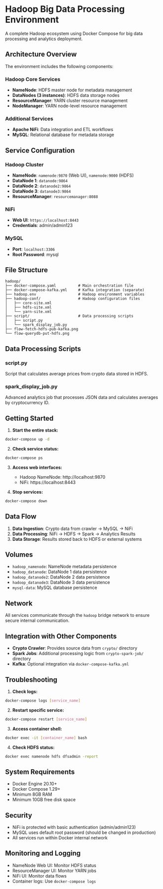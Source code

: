 # Hadoop Big Data Processing Environment

A complete Hadoop ecosystem using Docker Compose for big data processing and analytics deployment.

## Architecture Overview

The environment includes the following components:

### Hadoop Core Services

- **NameNode**: HDFS master node for metadata management
- **DataNodes (3 instances)**: HDFS data storage nodes
- **ResourceManager**: YARN cluster resource management
- **NodeManager**: YARN node-level resource management

### Additional Services

- **Apache NiFi**: Data integration and ETL workflows
- **MySQL**: Relational database for metadata storage

## Service Configuration

### Hadoop Cluster

- **NameNode**: `namenode:9870` (Web UI), `namenode:9000` (HDFS)
- **DataNode 1**: `datanode:9864`
- **DataNode 2**: `datanode2:9864`
- **DataNode 3**: `datanode3:9864`
- **ResourceManager**: `resourcemanager:8088`

### NiFi

- **Web UI**: `https://localhost:8443`
- **Credentials**: admin/admin123

### MySQL

- **Port**: `localhost:3306`
- **Root Password**: mysql

## File Structure

```
hadoop/
├── docker-compose.yaml          # Main orchestration file
├── docker-compose-kafka.yml     # Kafka integration (separate)
├── hadoop.env                   # Hadoop environment variables
├── hadoop-conf/                 # Hadoop configuration files
│   ├── core-site.xml
│   ├── hdfs-site.xml
│   └── yarn-site.xml
├── script/                      # Data processing scripts
│   ├── script.py
│   └── spark_display_job.py
├── flow-fetch-hdfs-pub-kafka.png
└── flow-querydb-put-hdfs.png
```

## Data Processing Scripts

### script.py

Script that calculates average prices from crypto data stored in HDFS.

### spark_display_job.py

Advanced analytics job that processes JSON data and calculates averages by cryptocurrency ID.

## Getting Started

1. **Start the entire stack:**

```bash
docker-compose up -d
```

2. **Check service status:**

```bash
docker-compose ps
```

3. **Access web interfaces:**

   - Hadoop NameNode: http://localhost:9870
   - NiFi: https://localhost:8443

4. **Stop services:**

```bash
docker-compose down
```

## Data Flow

1. **Data Ingestion**: Crypto data from crawler → MySQL → NiFi
2. **Data Processing**: NiFi → HDFS → Spark → Analytics Results
3. **Data Storage**: Results stored back to HDFS or external systems

## Volumes

- `hadoop_namenode`: NameNode metadata persistence
- `hadoop_datanode`: DataNode 1 data persistence
- `hadoop_datanode2`: DataNode 2 data persistence
- `hadoop_datanode3`: DataNode 3 data persistence
- `mysql-data`: MySQL database persistence

## Network

All services communicate through the `hadoop` bridge network to ensure secure internal communication.

## Integration with Other Components

- **Crypto Crawler**: Provides source data from `crypto/` directory
- **Spark Jobs**: Additional processing logic from `crypto-spark-job/` directory
- **Kafka**: Optional integration via `docker-compose-kafka.yml`

## Troubleshooting

1. **Check logs:**

```bash
docker-compose logs [service_name]
```

2. **Restart specific service:**

```bash
docker-compose restart [service_name]
```

3. **Access container shell:**

```bash
docker exec -it [container_name] bash
```

4. **Check HDFS status:**

```bash
docker exec namenode hdfs dfsadmin -report
```

## System Requirements

- Docker Engine 20.10+
- Docker Compose 1.29+
- Minimum 8GB RAM
- Minimum 10GB free disk space

## Security

- NiFi is protected with basic authentication (admin/admin123)
- MySQL uses default root password (should be changed in production)
- All services run within Docker internal network

## Monitoring and Logging

- NameNode Web UI: Monitor HDFS status
- ResourceManager UI: Monitor YARN jobs
- NiFi UI: Monitor data flows
- Container logs: Use `docker-compose logs`
